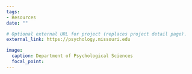 ```yaml
---
tags:
- Resources
date: ""

# Optional external URL for project (replaces project detail page).
external_link: https://psychology.missouri.edu

image:
  caption: Department of Psychological Sciences
  focal_point: 
---
```

